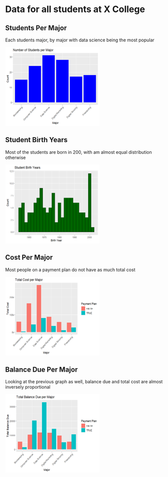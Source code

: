 # Data for all students at X College

## Students Per Major
<p> Each students major, by major with data science being the most popular </p>
<img src="studentsPerMajor.png" height = 250, width = 300>

## Student Birth Years
<p> Most of the students are born in 200, with am almost equal distribution otherwise  </p>
<img src="studentBirthYears.png" height = 250, width = 300>

## Cost Per Major
<p> Most people on a payment plan do not have as much total cost </p>
<img src="costPerMajor.png" height = 250, width = 300>

## Balance Due Per Major
<p> Looking at the previous graph as well, balance due and total cost are almost inversely proportional </p>
<img src="balancePerMajor.png" height = 250, width = 300>
